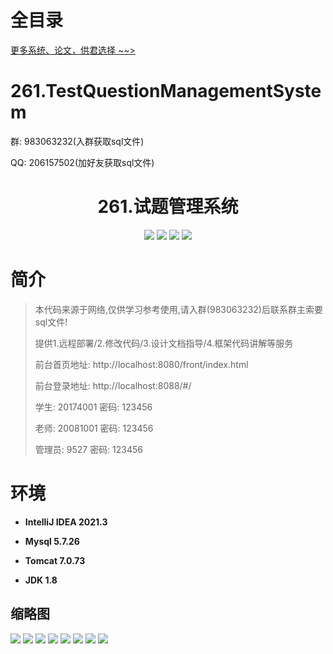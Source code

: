 # 全目录

[更多系统、论文，供君选择 ~~>](https://www.yuque.com/wisebit/blog)

# 261.TestQuestionManagementSystem

<p>群: 983063232(入群获取sql文件)</p>
<p>QQ: 206157502(加好友获取sql文件)</p>

<p><h1 align="center">261.试题管理系统</h1></p>


<p align="center">
	<img src="https://img.shields.io/badge/jdk-1.8-orange.svg"/>
    <img src="https://img.shields.io/badge/springboot-5.x-lightgrey.svg"/>
    <img src="https://img.shields.io/badge/vue-3.x-blue.svg"/>
    <img src="https://img.shields.io/badge/mybatis-5.x-yellow.svg"/>
</p>

# 简介

> 本代码来源于网络,仅供学习参考使用,请入群(983063232)后联系群主索要sql文件!
>
> 提供1.远程部署/2.修改代码/3.设计文档指导/4.框架代码讲解等服务
>
> 前台首页地址: http://localhost:8080/front/index.html
>
> 前台登录地址: http://localhost:8088/#/
>
> 学生: 20174001 密码: 123456
> 
> 老师: 20081001 密码: 123456
>
> 管理员: 9527   密码: 123456
>

# 环境

- <b>IntelliJ IDEA 2021.3</b>

- <b>Mysql 5.7.26</b>

- <b>Tomcat 7.0.73</b>

- <b>JDK 1.8</b>




## 缩略图

![](https://bitwise.oss-cn-heyuan.aliyuncs.com/2024/9/10/3836be3e-19c8-49b6-a35b-044c0cdb2dd7.png)
![](https://bitwise.oss-cn-heyuan.aliyuncs.com/2024/9/10/94af8db5-522a-4984-a55b-70a95df27006.png)
![](https://bitwise.oss-cn-heyuan.aliyuncs.com/2024/9/10/b2be90b8-f353-4841-83ea-95dd5f6ad920.png)
![](https://bitwise.oss-cn-heyuan.aliyuncs.com/2024/9/10/4a896621-4999-4bef-99f4-2aebe93b0417.png)
![](https://bitwise.oss-cn-heyuan.aliyuncs.com/2024/9/10/49c4932d-4ff3-4637-92f6-c7a5c4969672.png)
![](https://bitwise.oss-cn-heyuan.aliyuncs.com/2024/9/10/c594802a-8ba0-463b-9a97-223c62912489.png)
![](https://bitwise.oss-cn-heyuan.aliyuncs.com/2024/9/10/68c4343f-53b6-48d1-a1a8-6d1142b6ae9c.png)
![](https://bitwise.oss-cn-heyuan.aliyuncs.com/2024/9/10/207c906b-d5f8-406d-b415-bc7adb457c26.png)





